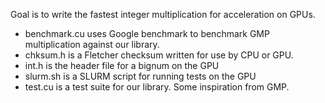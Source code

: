 Goal is to write the fastest integer multiplication for acceleration on GPUs.

* benchmark.cu uses Google benchmark to benchmark GMP multiplication against our library.
* chksum.h is a Fletcher checksum written for use by CPU or GPU.
* int.h is the header file for a bignum on the GPU
* slurm.sh is a SLURM script for running tests on the GPU
* test.cu is a test suite for our library. Some inspiration from GMP.
